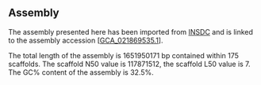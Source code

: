 **Assembly**
--------

The assembly presented here has been imported from [INSDC](http://www.insdc.org) and is linked to the assembly accession [[GCA\_021869535.1](http://www.ebi.ac.uk/ena/data/view/GCA_021869535.1)].

The total length of the assembly is 1651950171 bp contained within 175 scaffolds.
The scaffold N50 value is 117871512, the scaffold L50 value is 7.
The GC% content of the assembly is 32.5%.
